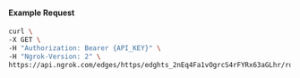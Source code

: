 <!-- Code generated for API Clients. DO NOT EDIT. -->

#### Example Request

```bash
curl \
-X GET \
-H "Authorization: Bearer {API_KEY}" \
-H "Ngrok-Version: 2" \
https://api.ngrok.com/edges/https/edghts_2nEq4Fa1vOgrcS4rFYRx63aGLhr/routes/edghtsrt_2nEq4ByBpcbeFhtYMzasrQUnRl1/response_headers
```
